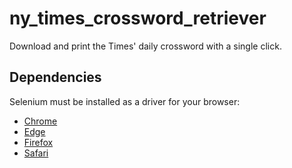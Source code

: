 # ny_times_crossword_retriever
Download and print the Times' daily crossword with a single click. 

## Dependencies
Selenium must be installed as a driver for your browser:
* [Chrome](https://sites.google.com/a/chromium.org/chromedriver/downloads)
* [Edge](https://developer.microsoft.com/en-us/microsoft-edge/tools/webdriver/)
* [Firefox](https://github.com/mozilla/geckodriver/releases)
* [Safari](https://webkit.org/blog/6900/webdriver-support-in-safari-10/)
